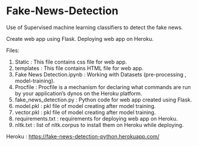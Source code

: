 # Fake-News-Detection
Use of Supervised machine learning classifiers to detect the fake news.



Create web app using Flask.
Deploying web app on Heroku.

Files:
1. Static : This file contains css file for web app.
2. templates : This file contains HTML file for web app.
3. Fake News Detection.ipynb : Working with Datasets (pre-processing , model-training).
4. Procfile : Procfile is a mechanism for declaring what commands are run by your application’s dynos on the Heroku platform.
5. fake_news_detection.py : Python code for web app created using Flask.
6. model.pkl : pkl file of model creating after model training.
7. vector.pkl : pkl file of model creating after model training.
8. requirements.txt : requirements for deploying web app on Heroku.
9. nltk.txt : list of nltk.corpus to install them on Heroku while deploying.


Heroku : https://fake-news-detection-python.herokuapp.com/
